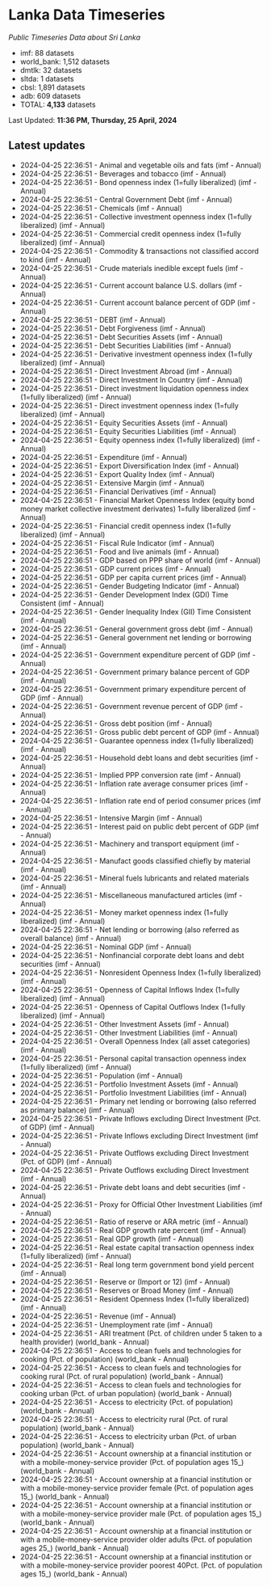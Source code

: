 # Lanka Data Timeseries
*Public Timeseries Data about Sri Lanka*

* imf: 88 datasets
* world_bank: 1,512 datasets
* dmtlk: 32 datasets
* sltda: 1 datasets
* cbsl: 1,891 datasets
* adb: 609 datasets
* TOTAL: **4,133** datasets

Last Updated: **11:36 PM, Thursday, 25 April, 2024**

## Latest updates

* 2024-04-25 22:36:51 - Animal and vegetable oils and fats (imf - Annual)
* 2024-04-25 22:36:51 - Beverages and tobacco (imf - Annual)
* 2024-04-25 22:36:51 - Bond openness index (1=fully liberalized) (imf - Annual)
* 2024-04-25 22:36:51 - Central Government Debt (imf - Annual)
* 2024-04-25 22:36:51 - Chemicals (imf - Annual)
* 2024-04-25 22:36:51 - Collective investment openness index (1=fully liberalized) (imf - Annual)
* 2024-04-25 22:36:51 - Commercial credit openness index (1=fully liberalized) (imf - Annual)
* 2024-04-25 22:36:51 - Commodity & transactions not classified accord to kind (imf - Annual)
* 2024-04-25 22:36:51 - Crude materials inedible except fuels (imf - Annual)
* 2024-04-25 22:36:51 - Current account balance U.S. dollars (imf - Annual)
* 2024-04-25 22:36:51 - Current account balance percent of GDP (imf - Annual)
* 2024-04-25 22:36:51 - DEBT (imf - Annual)
* 2024-04-25 22:36:51 - Debt Forgiveness (imf - Annual)
* 2024-04-25 22:36:51 - Debt Securities Assets (imf - Annual)
* 2024-04-25 22:36:51 - Debt Securities Liabilities (imf - Annual)
* 2024-04-25 22:36:51 - Derivative investment openness index (1=fully liberalized) (imf - Annual)
* 2024-04-25 22:36:51 - Direct Investment Abroad (imf - Annual)
* 2024-04-25 22:36:51 - Direct Investment In Country (imf - Annual)
* 2024-04-25 22:36:51 - Direct investment liquidation openness index (1=fully liberalized) (imf - Annual)
* 2024-04-25 22:36:51 - Direct investment openness index (1=fully liberalized) (imf - Annual)
* 2024-04-25 22:36:51 - Equity Securities Assets (imf - Annual)
* 2024-04-25 22:36:51 - Equity Securities Liabilities (imf - Annual)
* 2024-04-25 22:36:51 - Equity openness index (1=fully liberalized) (imf - Annual)
* 2024-04-25 22:36:51 - Expenditure (imf - Annual)
* 2024-04-25 22:36:51 - Export Diversification Index (imf - Annual)
* 2024-04-25 22:36:51 - Export Quality Index (imf - Annual)
* 2024-04-25 22:36:51 - Extensive Margin (imf - Annual)
* 2024-04-25 22:36:51 - Financial Derivatives (imf - Annual)
* 2024-04-25 22:36:51 - Financial Market Openness Index (equity bond money market collective investment derivates) 1=fully liberalized (imf - Annual)
* 2024-04-25 22:36:51 - Financial credit openness index (1=fully liberalized) (imf - Annual)
* 2024-04-25 22:36:51 - Fiscal Rule Indicator (imf - Annual)
* 2024-04-25 22:36:51 - Food and live animals (imf - Annual)
* 2024-04-25 22:36:51 - GDP based on PPP share of world (imf - Annual)
* 2024-04-25 22:36:51 - GDP current prices (imf - Annual)
* 2024-04-25 22:36:51 - GDP per capita current prices (imf - Annual)
* 2024-04-25 22:36:51 - Gender Budgeting Indicator (imf - Annual)
* 2024-04-25 22:36:51 - Gender Development Index (GDI) Time Consistent (imf - Annual)
* 2024-04-25 22:36:51 - Gender Inequality Index (GII) Time Consistent (imf - Annual)
* 2024-04-25 22:36:51 - General government gross debt (imf - Annual)
* 2024-04-25 22:36:51 - General government net lending or borrowing (imf - Annual)
* 2024-04-25 22:36:51 - Government expenditure percent of GDP (imf - Annual)
* 2024-04-25 22:36:51 - Government primary balance percent of GDP (imf - Annual)
* 2024-04-25 22:36:51 - Government primary expenditure percent of GDP (imf - Annual)
* 2024-04-25 22:36:51 - Government revenue percent of GDP (imf - Annual)
* 2024-04-25 22:36:51 - Gross debt position (imf - Annual)
* 2024-04-25 22:36:51 - Gross public debt percent of GDP (imf - Annual)
* 2024-04-25 22:36:51 - Guarantee openness index (1=fully liberalized) (imf - Annual)
* 2024-04-25 22:36:51 - Household debt loans and debt securities (imf - Annual)
* 2024-04-25 22:36:51 - Implied PPP conversion rate (imf - Annual)
* 2024-04-25 22:36:51 - Inflation rate average consumer prices (imf - Annual)
* 2024-04-25 22:36:51 - Inflation rate end of period consumer prices (imf - Annual)
* 2024-04-25 22:36:51 - Intensive Margin (imf - Annual)
* 2024-04-25 22:36:51 - Interest paid on public debt percent of GDP (imf - Annual)
* 2024-04-25 22:36:51 - Machinery and transport equipment (imf - Annual)
* 2024-04-25 22:36:51 - Manufact goods classified chiefly by material (imf - Annual)
* 2024-04-25 22:36:51 - Mineral fuels lubricants and related materials (imf - Annual)
* 2024-04-25 22:36:51 - Miscellaneous manufactured articles (imf - Annual)
* 2024-04-25 22:36:51 - Money market openness index (1=fully liberalized) (imf - Annual)
* 2024-04-25 22:36:51 - Net lending or borrowing (also referred as overall balance) (imf - Annual)
* 2024-04-25 22:36:51 - Nominal GDP (imf - Annual)
* 2024-04-25 22:36:51 - Nonfinancial corporate debt loans and debt securities (imf - Annual)
* 2024-04-25 22:36:51 - Nonresident Openness Index (1=fully liberalized) (imf - Annual)
* 2024-04-25 22:36:51 - Openness of Capital Inflows Index (1=fully liberalized) (imf - Annual)
* 2024-04-25 22:36:51 - Openness of Capital Outflows Index (1=fully liberalized) (imf - Annual)
* 2024-04-25 22:36:51 - Other Investment Assets (imf - Annual)
* 2024-04-25 22:36:51 - Other Investment Liabilities (imf - Annual)
* 2024-04-25 22:36:51 - Overall Openness Index (all asset categories) (imf - Annual)
* 2024-04-25 22:36:51 - Personal capital transaction openness index (1=fully liberalized) (imf - Annual)
* 2024-04-25 22:36:51 - Population (imf - Annual)
* 2024-04-25 22:36:51 - Portfolio Investment Assets (imf - Annual)
* 2024-04-25 22:36:51 - Portfolio Investment Liabilities (imf - Annual)
* 2024-04-25 22:36:51 - Primary net lending or borrowing (also referred as primary balance) (imf - Annual)
* 2024-04-25 22:36:51 - Private Inflows excluding Direct Investment (Pct. of GDP) (imf - Annual)
* 2024-04-25 22:36:51 - Private Inflows excluding Direct Investment (imf - Annual)
* 2024-04-25 22:36:51 - Private Outflows excluding Direct Investment (Pct. of GDP) (imf - Annual)
* 2024-04-25 22:36:51 - Private Outflows excluding Direct Investment (imf - Annual)
* 2024-04-25 22:36:51 - Private debt loans and debt securities (imf - Annual)
* 2024-04-25 22:36:51 - Proxy for Official Other Investment Liabilities (imf - Annual)
* 2024-04-25 22:36:51 - Ratio of reserve or ARA metric (imf - Annual)
* 2024-04-25 22:36:51 - Real GDP growth rate percent (imf - Annual)
* 2024-04-25 22:36:51 - Real GDP growth (imf - Annual)
* 2024-04-25 22:36:51 - Real estate capital transaction openness index (1=fully liberalized) (imf - Annual)
* 2024-04-25 22:36:51 - Real long term government bond yield percent (imf - Annual)
* 2024-04-25 22:36:51 - Reserve or (Import or 12) (imf - Annual)
* 2024-04-25 22:36:51 - Reserves or Broad Money (imf - Annual)
* 2024-04-25 22:36:51 - Resident Openness Index (1=fully liberalized) (imf - Annual)
* 2024-04-25 22:36:51 - Revenue (imf - Annual)
* 2024-04-25 22:36:51 - Unemployment rate (imf - Annual)
* 2024-04-25 22:36:51 - ARI treatment (Pct. of children under 5 taken to a health provider) (world_bank - Annual)
* 2024-04-25 22:36:51 - Access to clean fuels and technologies for cooking (Pct. of population) (world_bank - Annual)
* 2024-04-25 22:36:51 - Access to clean fuels and technologies for cooking rural (Pct. of rural population) (world_bank - Annual)
* 2024-04-25 22:36:51 - Access to clean fuels and technologies for cooking urban (Pct. of urban population) (world_bank - Annual)
* 2024-04-25 22:36:51 - Access to electricity (Pct. of population) (world_bank - Annual)
* 2024-04-25 22:36:51 - Access to electricity rural (Pct. of rural population) (world_bank - Annual)
* 2024-04-25 22:36:51 - Access to electricity urban (Pct. of urban population) (world_bank - Annual)
* 2024-04-25 22:36:51 - Account ownership at a financial institution or with a mobile-money-service provider (Pct. of population ages 15_) (world_bank - Annual)
* 2024-04-25 22:36:51 - Account ownership at a financial institution or with a mobile-money-service provider female (Pct. of population ages 15_) (world_bank - Annual)
* 2024-04-25 22:36:51 - Account ownership at a financial institution or with a mobile-money-service provider male (Pct. of population ages 15_) (world_bank - Annual)
* 2024-04-25 22:36:51 - Account ownership at a financial institution or with a mobile-money-service provider older adults (Pct. of population ages 25_) (world_bank - Annual)
* 2024-04-25 22:36:51 - Account ownership at a financial institution or with a mobile-money-service provider poorest 40Pct. (Pct. of population ages 15_) (world_bank - Annual)